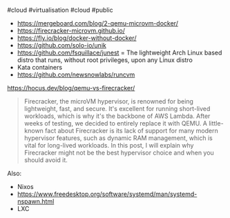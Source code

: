 #cloud #virtualisation #cloud #public

- https://mergeboard.com/blog/2-qemu-microvm-docker/
- https://firecracker-microvm.github.io/
- https://fly.io/blog/docker-without-docker/
- https://github.com/solo-io/unik
- https://github.com/fsquillace/junest = The lightweight Arch Linux based distro that runs, without root privileges, upon any Linux distro
- Kata containers
- https://github.com/newsnowlabs/runcvm

https://hocus.dev/blog/qemu-vs-firecracker/
> Firecracker, the microVM hypervisor, is renowned for being lightweight, fast, and secure. It's excellent for running short-lived workloads, which is why it's the backbone of AWS Lambda. After weeks of testing, we decided to entirely replace it with QEMU. A little-known fact about Firecracker is its lack of support for many modern hypervisor features, such as dynamic RAM management, which is vital for long-lived workloads. In this post, I will explain why Firecracker might not be the best hypervisor choice and when you should avoid it.

Also: 
- Nixos
- https://www.freedesktop.org/software/systemd/man/systemd-nspawn.html
- LXC